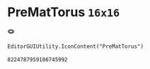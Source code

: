 # PreMatTorus `16x16`
<img src="/img/PreMatTorus.png" width=16 height=16>

``` CSharp
EditorGUIUtility.IconContent("PreMatTorus")
```
```
8224787959106745992
```
